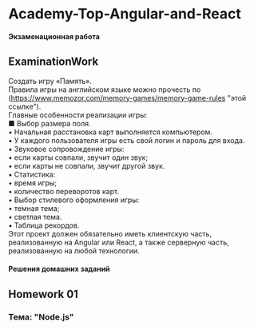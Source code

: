 # Academy-Top-Angular-and-React

#### Экзаменационная работа

## ExaminationWork

Создать игру «Память».    
Правила игры на английском языке можно прочесть по (https://www.memozor.com/memory-games/memory-game-rules "этой ссылке").    
Главные особенности реализации игры:    
■ Выбор размера поля.    
▪ Начальная расстановка карт выполняется компьютером.    
▪ У каждого пользователя игры есть свой логин и пароль для входа.    
▪ Звуковое сопровождение игры:    
• если карты совпали, звучит один звук;    
• если карты не совпали, звучит другой звук.    
▪ Статистика:    
• время игры;    
• количество переворотов карт.    
▪ Выбор стилевого оформления игры:    
• темная тема;    
• светлая тема.    
▪ Таблица рекордов.    
Этот проект должен обязательно иметь клиентскую часть, реализованную на Angular или React, а также серверную часть, реализованную на любой технологии.

#### Решения домашних заданий

## Homework 01

### Тема: "Node.js"

